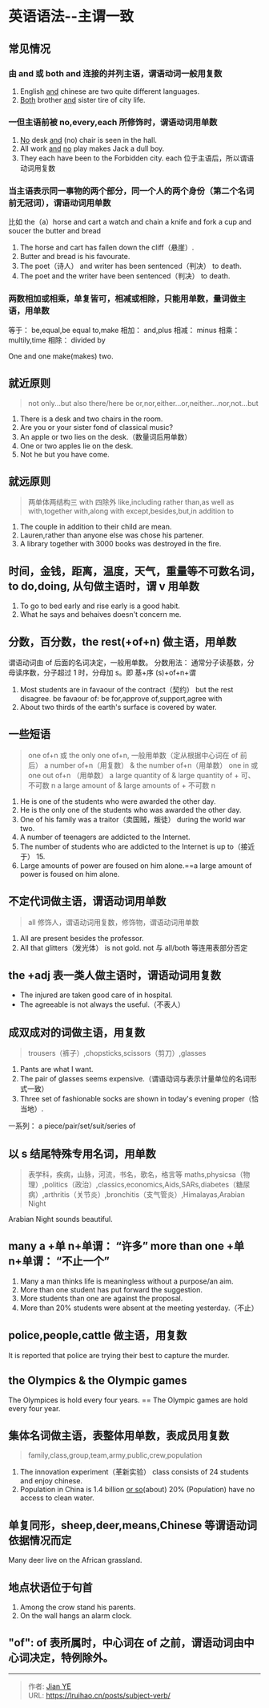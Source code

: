 # 英语语法--主谓一致


## 常见情况

### 由 and 或 both and 连接的并列主语，谓语动词一般用复数

1. English <u>and</u> chinese are two quite different languages.
2. <u>Both</u> brother <u>and</u> sister tire of city life.

### 一但主语前被 no,every,each 所修饰时，谓语动词用单数

1. <u>No</u> desk <u>and</u> (no) chair is seen in the hall.
2. All work <u>and</u> <u>no</u> play makes Jack a dull boy.
3. They each have been to the Forbidden city.
   each 位于主语后，所以谓语动词用复数

### 当主语表示同一事物的两个部分，同一个人的两个身份（第二个名词前无冠词），谓语动词用单数

比如 the（a）horse and cart a watch and chain a knife and fork a cup and soucer the butter and bread

1. The horse and cart has fallen down the cliff（悬崖）.
2. Butter and bread is his favourate.
3. The poet（诗人） and writer has been sentenced（判决） to death.
4. The poet and the writer have been sentenced（判决） to death.

### 两数相加或相乘，单复皆可，相减或相除，只能用单数，量词做主语，用单数

等于： be,equal,be equal to,make
相加： and,plus
相减： minus
相乘： multily,time
相除： divided by

One and one make(makes) two.

## 就近原则

> not only...but also
> there/here be
> or,nor,either...or,neither...nor,not...but

1. There is a desk and two chairs in the room.
2. Are you or your sister fond of classical music?
3. An apple or two lies on the desk.（数量词后用单数）
4. One or two apples lie on the desk.
5. Not he but you have come.

## 就远原则

> 两单体两结构三 with 四除外
> like,including
> rather than,as well as
> with,together with,along with
> except,besides,but,in addition to

1. The couple in addition to their child are mean.
2. Lauren,rather than anyone else was chose his partener.
3. A library together with 3000 books was destroyed in the fire.

## 时间，金钱，距离，温度，天气，重量等不可数名词，to do,doing, 从句做主语时，谓 v 用单数

1. To go to bed early and rise early is a good habit.
2. What he says and behaives doesn't concern me.

## 分数，百分数，the rest(+of+n) 做主语，用单数

谓语动词由 of 后面的名词决定，一般用单数。
分数用法： 通常分子读基数，分母读序数，分子超过 1 时，分母加 s。即 基+序 (s)+of+n+谓

1. Most students are in favaour of the contract（契约） but the rest disagree.
   be favaour of: be for,approve of,support,agree with
2. About two thirds of the earth's surface is covered by water.

## 一些短语

> one of+n 或 the only one of+n, 一般用单数（定从根据中心词在 of 前后）
> a number of+n（用复数） & the number of+n（用单数）
> one in 或 one out of+n （用单数）
> a large quantity of & large quantity of + 可、不可数 n
> a large amount of & large amounts of + 不可数 n

1. He is one of the students who were awarded the other day.
2. He is the only one of the students who was awarded the other day.
3. One of his family was a traitor（卖国贼，叛徒） during the world war two.
4. A number of teenagers are addicted to the Internet.
5. The number of students who are addicted to the Internet is up to（接近于） 15.
6. Large amounts of power are foused on him alone.==a large amount of power is foused on him alone.

## 不定代词做主语，谓语动词用单数

> all 修饰人，谓语动词用复数，修饰物，谓语动词用单数

1. All are present besides the professor.
2. All that glitters（发光体） is not gold.
   not 与 all/both 等连用表部分否定

## the +adj 表一类人做主语时，谓语动词用复数

- The injured are taken good care of in hospital.
- The agreeable is not always the useful.（不表人）

## 成双成对的词做主语，用复数

> trousers（裤子）,chopsticks,scissors（剪刀）,glasses

1. Pants are what I want.
2. The pair of glasses seems expensive.（谓语动词与表示计量单位的名词形式一致）
3. Three set of fashionable socks are shown in today's evening proper（恰当地）.

一系列： a piece/pair/set/suit/series of

## 以 s 结尾特殊专用名词，用单数

> 表学科，疾病，山脉，河流，书名，歌名，格言等
> maths,physicsa（物理）,politics（政治）,classics,economics,Aids,SARs,diabetes（糖尿病）,arthritis（关节炎）,bronchitis（支气管炎）,Himalayas,Arabian Night

Arabian Night sounds beautiful.

## many a +单 n+单谓： “许多” more than one +单 n+单谓： “不止一个”

1. Many a man thinks life is meaningless without a purpose/an aim.
2. More than one student has put forward the suggestion.
3. More students than one are against the proposal.
4. More than 20% students were absent at the meeting yesterday.（不止）

## police,people,cattle 做主语，用复数

It is reported that police are trying their best to capture the murder.

## the Olympics & the Olympic games

The Olympices is hold every four years. == The Olympic games are hold every four year.

## 集体名词做主语，表整体用单数，表成员用复数

> family,class,group,team,army,public,crew,population

1. The innovation experiment（革新实验） class consists of 24 students and enjoy chinese.
2. Population in China is 1.4 billion <u>or so</u>(about) 20% (Population) have no access to clean water.

## 单复同形，sheep,deer,means,Chinese 等谓语动词依据情况而定

Many deer live on the African grassland.

## 地点状语位于句首

1. Among the crow stand his parents.
2. On the wall hangs an alarm clock.

## "of": of 表所属时，中心词在 of 之前，谓语动词由中心词决定，特例除外。


---

> 作者: [Jian YE](https://github.com/jianye0428)  
> URL: https://lruihao.cn/posts/subject-verb/  

